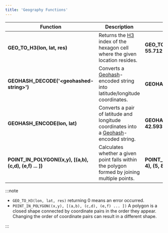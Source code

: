 ```yaml
---
title: 'Geography Functions'
---
```


| Function                                                | Description                                                                                                                   | Example                                                          | Result                          |
|---------------------------------------------------------|-------------------------------------------------------------------------------------------------------------------------------|------------------------------------------------------------------|---------------------------------|
| **GEO_TO_H3(lon, lat, res)**                            | Returns the [H3](https://eng.uber.com/h3/) index of the hexagon cell where the given location resides.                        | **GEO_TO_H3(37.79506683, 55.71290588, 15)**                      | 644325524701193974              |
| **GEOHASH_DECODE('<geohashed-string\>')**               | Converts a [Geohash](https://en.wikipedia.org/wiki/Geohash)-encoded string into latitude/longitude coordinates.               | **GEOHASH_DECODE('ezs42')**                                      | (-5.60302734375,42.60498046875) |
| **GEOHASH_ENCODE(lon, lat)**                            | Converts a pair of latitude and longitude coordinates into a [Geohash](https://en.wikipedia.org/wiki/Geohash)-encoded string. | **GEOHASH_ENCODE(-5.60302734375, 42.593994140625)**              | ezs42d000000                    |
| **POINT_IN_POLYGON((x,y), [(a,b), (c,d), (e,f) ... ])** | Calculates whether a given point falls within the polygon formed by joining multiple points.                                  | **POINT_IN_POLYGON((3., 3.), [(6, 0), (8, 4), (5, 8), (0, 2)])** | 1                               |

:::note

- `GEO_TO_H3(lon, lat, res)` returning 0 means an error occurred.
- `POINT_IN_POLYGON((x,y), [(a,b), (c,d), (e,f) ... ])` A polygon is a closed shape connected by coordinate pairs in the order they appear. Changing the order of coordinate pairs can result in a different shape.

:::
